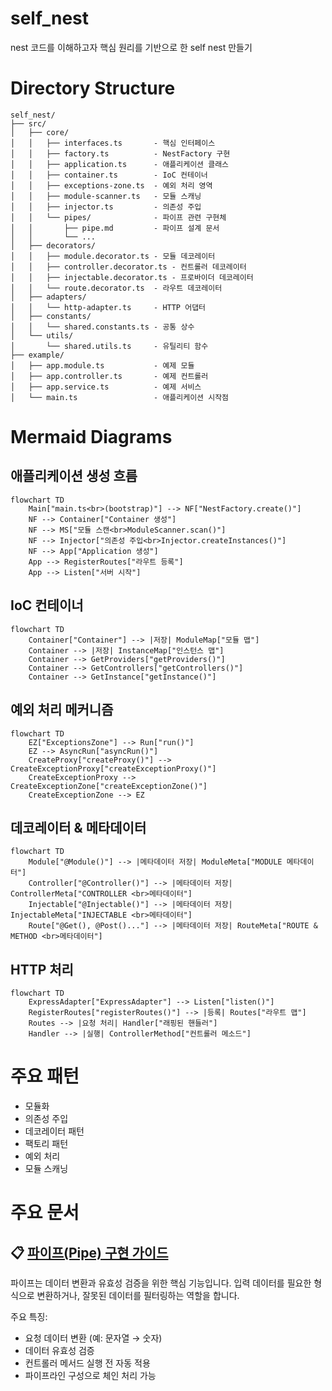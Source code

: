 # self_nest
nest 코드를 이해하고자 핵심 원리를 기반으로 한 self nest 만들기

# Directory Structure
```
self_nest/
├── src/
│   ├── core/
│   │   ├── interfaces.ts       - 핵심 인터페이스
│   │   ├── factory.ts          - NestFactory 구현
│   │   ├── application.ts      - 애플리케이션 클래스
│   │   ├── container.ts        - IoC 컨테이너
│   │   ├── exceptions-zone.ts  - 예외 처리 영역
│   │   ├── module-scanner.ts   - 모듈 스캐닝
│   │   ├── injector.ts         - 의존성 주입
│   │   └── pipes/              - 파이프 관련 구현체
│   │       ├── pipe.md         - 파이프 설계 문서
│   │       └── ...
│   ├── decorators/
│   │   ├── module.decorator.ts - 모듈 데코레이터
│   │   ├── controller.decorator.ts - 컨트롤러 데코레이터
│   │   ├── injectable.decorator.ts - 프로바이더 데코레이터
│   │   └── route.decorator.ts  - 라우트 데코레이터
│   ├── adapters/
│   │   └── http-adapter.ts     - HTTP 어댑터
│   ├── constants/
│   │   └── shared.constants.ts - 공통 상수
│   └── utils/
│       └── shared.utils.ts     - 유틸리티 함수
├── example/
│   ├── app.module.ts           - 예제 모듈
│   ├── app.controller.ts       - 예제 컨트롤러
│   ├── app.service.ts          - 예제 서비스
│   └── main.ts                 - 애플리케이션 시작점
```

# Mermaid Diagrams

## 애플리케이션 생성 흐름
```mermaid
flowchart TD
    Main["main.ts<br>(bootstrap)"] --> NF["NestFactory.create()"]
    NF --> Container["Container 생성"]
    NF --> MS["모듈 스캔<br>ModuleScanner.scan()"]
    NF --> Injector["의존성 주입<br>Injector.createInstances()"]
    NF --> App["Application 생성"]
    App --> RegisterRoutes["라우트 등록"]
    App --> Listen["서버 시작"]
```

## IoC 컨테이너
```mermaid
flowchart TD
    Container["Container"] --> |저장| ModuleMap["모듈 맵"]
    Container --> |저장| InstanceMap["인스턴스 맵"]
    Container --> GetProviders["getProviders()"]
    Container --> GetControllers["getControllers()"]
    Container --> GetInstance["getInstance()"]
```

## 예외 처리 메커니즘
```mermaid
flowchart TD
    EZ["ExceptionsZone"] --> Run["run()"]
    EZ --> AsyncRun["asyncRun()"]
    CreateProxy["createProxy()"] --> CreateExceptionProxy["createExceptionProxy()"]
    CreateExceptionProxy --> CreateExceptionZone["createExceptionZone()"]
    CreateExceptionZone --> EZ
```

## 데코레이터 & 메타데이터
```mermaid
flowchart TD
    Module["@Module()"] --> |메타데이터 저장| ModuleMeta["MODULE 메타데이터"]
    Controller["@Controller()"] --> |메타데이터 저장| ControllerMeta["CONTROLLER <br>메타데이터"]
    Injectable["@Injectable()"] --> |메타데이터 저장| InjectableMeta["INJECTABLE <br>메타데이터"]
    Route["@Get(), @Post()..."] --> |메타데이터 저장| RouteMeta["ROUTE & METHOD <br>메타데이터"]
```

## HTTP 처리
```mermaid
flowchart TD
    ExpressAdapter["ExpressAdapter"] --> Listen["listen()"]
    RegisterRoutes["registerRoutes()"] --> |등록| Routes["라우트 맵"]
    Routes --> |요청 처리| Handler["래핑된 핸들러"]
    Handler --> |실행| ControllerMethod["컨트롤러 메소드"]
```

# 주요 패턴
- 모듈화
- 의존성 주입
- 데코레이터 패턴
- 팩토리 패턴
- 예외 처리
- 모듈 스캐닝

# 주요 문서
## 📋 [파이프(Pipe) 구현 가이드](src/core/pipes/pipe.md)
파이프는 데이터 변환과 유효성 검증을 위한 핵심 기능입니다. 입력 데이터를 필요한 형식으로 변환하거나, 잘못된 데이터를 필터링하는 역할을 합니다.

주요 특징:
- 요청 데이터 변환 (예: 문자열 → 숫자)
- 데이터 유효성 검증
- 컨트롤러 메서드 실행 전 자동 적용
- 파이프라인 구성으로 체인 처리 가능













